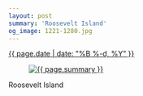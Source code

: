 ```yaml
---
layout: post
summary: 'Roosevelt Island'
og_image: 1221-1280.jpg
---
```


<div class="post">
 <time>
  <a href="/1221">
   {{ page.date | date: "%B %-d, %Y" }}
  </a>
 </time>
 <a href="/1221">
  <figure data-taken="10/11/2020">
   <img alt="{{ page.summary }}" sizes="(min-width: 700px) 50vw, calc(100vw - 2rem)" src="{{ site.assets_url }}/1221-640.jpg" srcset="{{ site.assets_url }}/1221-320.jpg 320w, {{ site.assets_url }}/1221-640.jpg 640w, {{ site.assets_url }}/1221-960.jpg 960w, {{ site.assets_url }}/1221-1280.jpg 1280w"/>
  </figure>
 </a>
 <span>
  Roosevelt Island
 </span>
</div>

